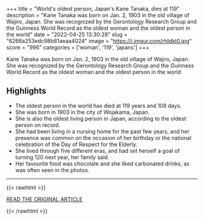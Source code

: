+++
title = "World's oldest person, Japan's Kane Tanaka, dies at 119"
description = "Kane Tanaka was born on Jan. 2, 1903 in the old village of Wajiro, Japan. She was recognized by the Gerontology Research Group and the Guinness World Record as the oldest woman and the oldest person in the world"
date = "2022-04-25 13:30:28"
slug = "6266a253edc98b81aeaa4024"
image = "https://i.imgur.com/rhIdkt0.jpg"
score = "996"
categories = ['woman', '119', 'japans']
+++

Kane Tanaka was born on Jan. 2, 1903 in the old village of Wajiro, Japan. She was recognized by the Gerontology Research Group and the Guinness World Record as the oldest woman and the oldest person in the world

## Highlights

- The oldest person in the world has died at 119 years and 108 days.
- She was born in 1903 in the city of Wojakama, Japan.
- She is also the oldest living person in Japan, according to the oldest person on record.
- She had been living in a nursing home for the past few years, and her presence was common on the occasion of her birthday or the national celebration of the Day of Respect for the Elderly.
- She lived through five different eras, and had set herself a goal of turning 120 next year, her family said.
- Her favourite food was chocolate and she liked carbonated drinks, as was often seen in the photos.

---

{{< rawhtml >}}
  <p class="article-category">
    <a target="_blank" href="https://www.laprensalatina.com/worlds-oldest-person-japans-kane-tanaka-dies-at-119/">READ THE ORIGINAL ARTICLE</a>
  </p>
{{< /rawhtml >}}

